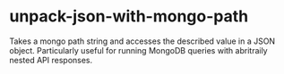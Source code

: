# unpack-json-with-mongo-path

Takes a mongo path string and accesses the described value in a JSON object. Particularly useful for running MongoDB queries with abritraily nested API responses.
